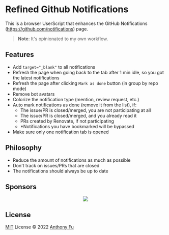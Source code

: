 # Refined Github Notifications

This is a browser UserScript that enhances the GitHub Notifications (https://github.com/notifications) page.

> **Note**: It's opinionated to my own workflow.

## Features

- Add `target="_blank"` to all notifications
- Refresh the page when going back to the tab after 1 min idle, so you got the latest notifications
- Refresh the page after clicking `Mark as done` button (in group by repo mode)
- Remove bot avatars
- Colorize the notification type (mention, review request, etc.)
- Auto mark notifications as done (remove it from the list), if:
  - The issue/PR is closed/merged, you are not participating at all
  - The issue/PR is closed/merged, and you already read it
  - PRs created by Renovate, if not participating
  - *Notifications you have bookmarked will be bypassed
- Make sure only one notification tab is opened

## Philosophy

- Reduce the amount of notifications as much as possible
- Don't track on issues/PRs that are closed
- The notifications should always be up to date

## Sponsors

<p align="center">
  <a href="https://cdn.jsdelivr.net/gh/antfu/static/sponsors.svg">
    <img src='https://cdn.jsdelivr.net/gh/antfu/static/sponsors.svg'/>
  </a>
</p>

## License

[MIT](./LICENSE) License © 2022 [Anthony Fu](https://github.com/antfu)
